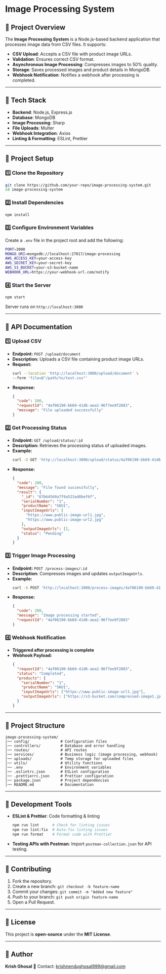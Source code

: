 # **Image Processing System**

## **📌 Project Overview**
The **Image Processing System** is a Node.js-based backend application that processes image data from CSV files. It supports:

- **CSV Upload**: Accepts a CSV file with product image URLs.
- **Validation**: Ensures correct CSV format.
- **Asynchronous Image Processing**: Compresses images to 50% quality.
- **Storage**: Saves processed images and product details in MongoDB.
- **Webhook Notification**: Notifies a webhook after processing is completed.

---

## **📌 Tech Stack**
- **Backend**: Node.js, Express.js
- **Database**: MongoDB
- **Image Processing**: Sharp
- **File Uploads**: Multer
- **Webhook Integration**: Axios
- **Linting & Formatting**: ESLint, Prettier

---

## **📌 Project Setup**

### **1️⃣ Clone the Repository**
```sh
git clone https://github.com/your-repo/image-processing-system.git
cd image-processing-system
```

### **2️⃣ Install Dependencies**
```sh
npm install
```

### **3️⃣ Configure Environment Variables**
Create a `.env` file in the project root and add the following:
```sh
PORT=3000
MONGO_URI=mongodb://localhost:27017/image-processing
AWS_ACCESS_KEY=your-access-key
AWS_SECRET_KEY=your-secret-key
AWS_S3_BUCKET=your-s3-bucket-name
WEBHOOK_URL=https://your-webhook-url.com/notify
```

### **4️⃣ Start the Server**
```sh
npm start
```
Server runs on `http://localhost:3000`

---

## **📌 API Documentation**

### **1️⃣ Upload CSV**
- **Endpoint:** `POST /upload/document`
- **Description:** Uploads a CSV file containing product image URLs.
- **Request:**
  ```sh
  curl --location 'http://localhost:3000/upload/document' \
  --form 'file=@"/path/to/test.csv"'
  ```
- **Response:**
  ```json
  {
    "code": 200,
    "requestId": "4af06190-bb69-41d6-aea2-96f7ee9f2083",
    "message": "File uploaded successfully"
  }
  ```

### **2️⃣ Get Processing Status**
- **Endpoint:** `GET /upload/status/:id`
- **Description:** Retrieves the processing status of uploaded images.
- **Example:**
  ```sh
  curl -X GET 'http://localhost:3000/upload/status/4af06190-bb69-41d6-aea2-96f7ee9f2083'
  ```
- **Response:**
  ```json
  {
    "code": 200,
    "message": "File found successfully",
    "result": {
      "_id": "67b64569a7f9a523ad8bef6f",
      "serialNumber": "1",
      "productName": "SKU1",
      "inputImageUrls": [
        "https://www.public-image-url1.jpg",
        "https://www.public-image-url2.jpg"
      ],
      "outputImageUrls": [],
      "status": "Pending"
    }
  }
  ```

### **3️⃣ Trigger Image Processing**
- **Endpoint:** `POST /process-images/:id`
- **Description:** Compresses images and updates `outputImageUrls`.
- **Example:**
  ```sh
  curl -X POST 'http://localhost:3000/process-images/4af06190-bb69-41d6-aea2-96f7ee9f2083'
  ```
- **Response:**
  ```json
  {
    "code": 200,
    "message": "Image processing started",
    "requestId": "4af06190-bb69-41d6-aea2-96f7ee9f2083"
  }
  ```

### **4️⃣ Webhook Notification**
- **Triggered after processing is complete**
- **Webhook Payload:**
  ```json
  {
    "requestId": "4af06190-bb69-41d6-aea2-96f7ee9f2083",
    "status": "Completed",
    "products": {
      "serialNumber": "1",
      "productName": "SKU1",
      "inputImageUrls": ["https://www.public-image-url1.jpg"],
      "outputImageUrls": ["https://s3-bucket.com/compressed-image1.jpg"]
    }
  }
  ```

---

## **📌 Project Structure**
```
image-processing-system/
│── config/              # Configuration files
│── controllers/         # Database and error handling
│── routes/              # API routes
│── services/            # Business logic (image processing, webhook)
│── uploads/             # Temp storage for uploaded files
│── utils/               # Utility functions
│── .env                 # Environment variables
│── .eslintrc.json       # ESLint configuration
│── .prettierrc.json     # Prettier configuration
│── package.json         # Project dependencies
│── README.md            # Documentation
```

---

## **📌 Development Tools**
- **ESLint & Prettier**: Code formatting & linting
  ```sh
  npm run lint      # Check for linting issues
  npm run lint:fix  # Auto-fix linting issues
  npm run format    # Format code with Prettier
  ```

- **Testing APIs with Postman**: Import `postman-collection.json` for API testing.

---

## **📌 Contributing**
1. Fork the repository.
2. Create a new branch: `git checkout -b feature-name`
3. Commit your changes: `git commit -m "Added new feature"`
4. Push to your branch: `git push origin feature-name`
5. Open a Pull Request.

---

## **📌 License**
This project is **open-source** under the **MIT License**.

---

## **🚀 Author**
**Krish Ghosal**
📧 Contact: krishnendughosal999@gmail.com

